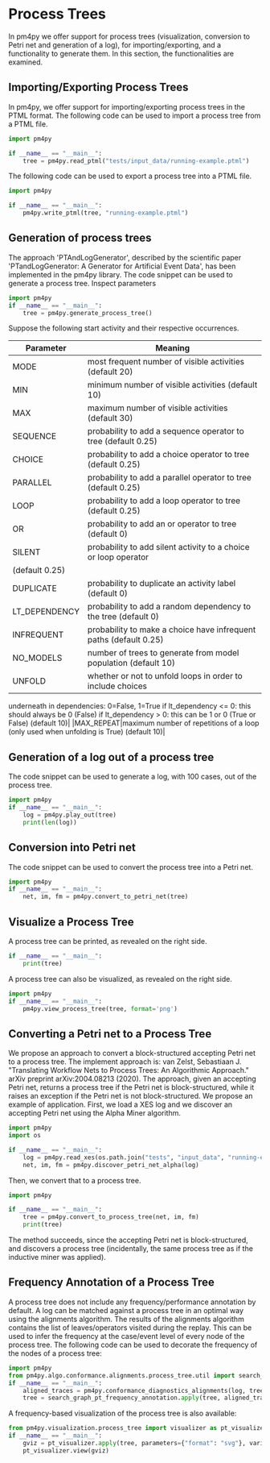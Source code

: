 

# Process Trees


In pm4py we offer support for process trees (visualization, conversion to Petri net and
generation of a log), for importing/exporting, and a functionality to generate them. In this
section, the
functionalities are examined.


## Importing/Exporting Process Trees


In pm4py, we offer support for importing/exporting process trees in the PTML format.
The following code can be used to import a process tree from a PTML file.


```python
import pm4py

if __name__ == "__main__":
	tree = pm4py.read_ptml("tests/input_data/running-example.ptml")
```


The following code can be used to export a process tree into a PTML file.


```python
import pm4py

if __name__ == "__main__":
	pm4py.write_ptml(tree, "running-example.ptml")
```




## Generation of process trees


The approach 'PTAndLogGenerator', described by the scientific paper 'PTandLogGenerator: A
Generator for Artificial Event Data', has been implemented in the pm4py library.
The code snippet can be used to generate a process tree.
Inspect parameters



```python
import pm4py
if __name__ == "__main__":
	tree = pm4py.generate_process_tree()
```


Suppose the following start activity and their respective occurrences.

|Parameter|Meaning|
|---|---|
|MODE|most frequent number of visible activities (default 20)|
|MIN|minimum number of visible activities (default 10)|
|MAX|maximum number of visible activities (default 30)|
|SEQUENCE|probability to add a sequence operator to tree (default 0.25)|
|CHOICE|probability to add a choice operator to tree (default 0.25)|
|PARALLEL|probability to add a parallel operator to tree (default 0.25)|
|LOOP|probability to add a loop operator to tree (default 0.25)|
|OR|probability to add an or operator to tree (default 0)|
|SILENT|probability to add silent activity to a choice or loop operator
(default 0.25)|
|DUPLICATE|probability to duplicate an activity label (default 0)|
|LT_DEPENDENCY|probability to add a random dependency to the tree (default 0)|
|INFREQUENT|probability to make a choice have infrequent paths (default 0.25)|
|NO_MODELS|number of trees to generate from model population (default 10)|
|UNFOLD|whether or not to unfold loops in order to include choices
underneath in dependencies: 0=False, 1=True
if lt_dependency <= 0: this should always be 0 (False)
if lt_dependency > 0: this can be 1 or 0 (True or False) (default
10)|
|MAX_REPEAT|maximum number of repetitions of a loop (only used when unfolding is
True) (default 10)|


## Generation of a log out of a process tree


The code snippet can be used to generate a log, with 100 cases, out of the process tree.



```python
import pm4py
if __name__ == "__main__":
	log = pm4py.play_out(tree)
	print(len(log))
```




## Conversion into Petri net


The code snippet can be used to convert the process tree into a Petri net.



```python
import pm4py
if __name__ == "__main__":
	net, im, fm = pm4py.convert_to_petri_net(tree)
```




## Visualize a Process Tree


A process tree can be printed, as revealed on the right side.



```python
if __name__ == "__main__":
	print(tree)
```


A process tree can also be visualized, as revealed on the right side.



```python
import pm4py
if __name__ == "__main__":
	pm4py.view_process_tree(tree, format='png')
```




## Converting a Petri net to a Process Tree


We propose an approach to convert a block-structured accepting Petri net to a process
tree. The implement approach is:
van Zelst, Sebastiaan J. "Translating Workflow Nets to Process Trees: An Algorithmic
Approach." arXiv preprint arXiv:2004.08213 (2020).
The approach, given an accepting Petri net, returns a process tree if the Petri net
is block-structured, while it raises an exception if the Petri net is not block-structured.
We propose an example of application. First, we load a XES log and we discover an accepting
Petri net
using the Alpha Miner algorithm.



```python
import pm4py
import os

if __name__ == "__main__":
	log = pm4py.read_xes(os.path.join("tests", "input_data", "running-example.xes"))
	net, im, fm = pm4py.discover_petri_net_alpha(log)
```


Then, we convert that to a process tree.



```python
import pm4py

if __name__ == "__main__":
	tree = pm4py.convert_to_process_tree(net, im, fm)
	print(tree)
```


The method succeeds, since the accepting Petri net is block-structured, and discovers a process
tree
(incidentally, the same process tree as if the inductive miner was applied).


## Frequency Annotation of a Process Tree


A process tree does not include
any frequency/performance annotation by default.
A log can be matched against a process tree in an optimal way using the alignments
algorithm. The results of the alignments algorithm contains the list of leaves/operators
visited during the replay. This can be used to infer the frequency at the case/event level
of every node of the process tree.
The following code can be used to decorate the frequency of the nodes of a process tree:



```python
import pm4py
from pm4py.algo.conformance.alignments.process_tree.util import search_graph_pt_frequency_annotation
if __name__ == "__main__":
	aligned_traces = pm4py.conformance_diagnostics_alignments(log, tree)
	tree = search_graph_pt_frequency_annotation.apply(tree, aligned_traces)
```


A frequency-based visualization of the process tree is also available:



```python
from pm4py.visualization.process_tree import visualizer as pt_visualizer
if __name__ == "__main__":
	gviz = pt_visualizer.apply(tree, parameters={"format": "svg"}, variant=pt_visualizer.Variants.FREQUENCY_ANNOTATION)
	pt_visualizer.view(gviz)
```

